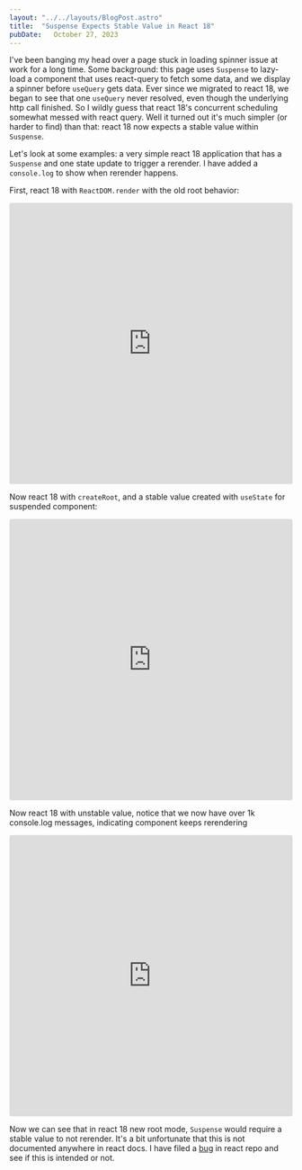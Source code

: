 ```yaml
---
layout: "../../layouts/BlogPost.astro"
title:  "Suspense Expects Stable Value in React 18"
pubDate:   October 27, 2023
---
```


I've been banging my head over a page stuck in loading spinner issue at work for a long time. Some background: this page uses `Suspense` to lazy-load a component that uses react-query to fetch some data, and we display a spinner before `useQuery` gets data. Ever since we migrated to react 18, we began to see  that one `useQuery` never resolved, even though the underlying http call finished. So I wildly guess that react 18's concurrent scheduling somewhat messed with react query. Well it turned out it's much simpler (or harder to find) than that: react 18 now expects a stable value within `Suspense`.

Let's look at some examples: a very simple react 18 application that has a `Suspense` and one state update to trigger a rerender. I have added a `console.log` to show when rerender happens.

First, react 18 with `ReactDOM.render` with the old root behavior:
<iframe src="https://codesandbox.io/embed/old-root-lazy-component-w7pflf?fontsize=14&hidenavigation=1&theme=dark"
    style="width:100%; height:500px; border:0; border-radius: 4px; overflow:hidden;"
    title="old root lazy component"
    allow="accelerometer; ambient-light-sensor; camera; encrypted-media; geolocation; gyroscope; hid; microphone; midi; payment; usb; vr; xr-spatial-tracking"
    sandbox="allow-forms allow-modals allow-popups allow-presentation allow-same-origin allow-scripts"
></iframe>

Now react 18  with `createRoot`, and a stable value created with `useState` for suspended component:
<iframe src="https://codesandbox.io/embed/new-root-lazy-component-stable-sm7v2c?fontsize=14&hidenavigation=1&theme=dark"
    style="width:100%; height:500px; border:0; border-radius: 4px; overflow:hidden;"
    title="new root lazy component, stable"
    allow="accelerometer; ambient-light-sensor; camera; encrypted-media; geolocation; gyroscope; hid; microphone; midi; payment; usb; vr; xr-spatial-tracking"
    sandbox="allow-forms allow-modals allow-popups allow-presentation allow-same-origin allow-scripts"
></iframe>

Now react 18 with unstable value, notice that we now have over 1k console.log messages, indicating component keeps rerendering
<iframe src="https://codesandbox.io/embed/new-root-lazy-component-unstabled-sk53w3?fontsize=14&hidenavigation=1&theme=dark"
    style="width:100%; height:500px; border:0; border-radius: 4px; overflow:hidden;"
    title="new root lazy component, unstabled"
    allow="accelerometer; ambient-light-sensor; camera; encrypted-media; geolocation; gyroscope; hid; microphone; midi; payment; usb; vr; xr-spatial-tracking"
    sandbox="allow-forms allow-modals allow-popups allow-presentation allow-same-origin allow-scripts"
></iframe>


Now we can see that in react 18 new root mode, `Suspense` would require a stable value to not rerender. It's a bit unfortunate that this is not documented anywhere in react docs. I have filed a [bug](https://github.com/facebook/react/issues/27611) in react repo and see if this is intended or not. 
